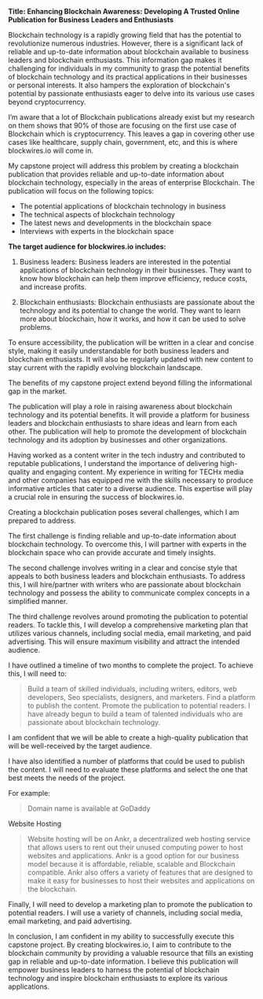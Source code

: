 **Title: Enhancing Blockchain Awareness: Developing A Trusted Online Publication for Business Leaders and Enthusiasts**

Blockchain technology is a rapidly growing field that has the potential to revolutionize numerous industries. However, there is a significant lack of reliable and up-to-date information about blockchain available to business leaders and blockchain enthusiasts. This information gap makes it challenging for individuals in my community to grasp the potential benefits of blockchain technology and its practical applications in their businesses or personal interests. It also hampers the exploration of blockchain's potential by passionate enthusiasts eager to delve into its various use cases beyond cryptocurrency.

I’m aware that a lot of Blockchain publications already exist but my research on them shows that 90% of those are focusing on the first use case of Blockchain which is cryptocurrency. This leaves a gap in covering other use cases like healthcare, supply chain, government, etc, and this is where blockwires.io will come in.

My capstone project will address this problem by creating a blockchain publication that provides reliable and up-to-date information about blockchain technology, especially in the areas of enterprise Blockchain. The publication will focus on the following topics:

- The potential applications of blockchain technology in business
- The technical aspects of blockchain technology
- The latest news and developments in the blockchain space
- Interviews with experts in the blockchain space

**The target audience for blockwires.io includes:** 

1. Business leaders: Business leaders are interested in the potential applications of blockchain technology in their businesses. They want to know how blockchain can help them improve efficiency, reduce costs, and increase profits.

2. Blockchain enthusiasts: Blockchain enthusiasts are passionate about the technology and its potential to change the world. They want to learn more about blockchain, how it works, and how it can be used to solve problems.

To ensure accessibility, the publication will be written in a clear and concise style, making it easily understandable for both business leaders and blockchain enthusiasts. It will also be regularly updated with new content to stay current with the rapidly evolving blockchain landscape.

The benefits of my capstone project extend beyond filling the informational gap in the market. 

The publication will play a role in raising awareness about blockchain technology and its potential benefits.
It will provide a platform for business leaders and blockchain enthusiasts to share ideas and learn from each other.
The publication will help to promote the development of blockchain technology and its adoption by businesses and other organizations.

Having worked as a content writer in the tech industry and contributed to reputable publications, I understand the importance of delivering high-quality and engaging content. My experience in writing for TECHx media and other companies has equipped me with the skills necessary to produce informative articles that cater to a diverse audience. This expertise will play a crucial role in ensuring the success of blockwires.io.

Creating a blockchain publication poses several challenges, which I am prepared to address. 

The first challenge is finding reliable and up-to-date information about blockchain technology. To overcome this, I will partner with experts in the blockchain space who can provide accurate and timely insights.

The second challenge involves writing in a clear and concise style that appeals to both business leaders and blockchain enthusiasts. To address this, I will hire/partner with writers who are passionate about blockchain technology and possess the ability to communicate complex concepts in a simplified manner.

The third challenge revolves around promoting the publication to potential readers. To tackle this, I will develop a comprehensive marketing plan that utilizes various channels, including social media, email marketing, and paid advertising. This will ensure maximum visibility and attract the intended audience.


I have outlined a timeline of two months to complete the project. To achieve this, I will need to:  

> Build a team of skilled individuals, including writers, editors, web developers, Seo specialists, designers, and marketers.
> Find a platform to publish the content.
> Promote the publication to potential readers.
> I have already begun to build a team of talented individuals who are passionate about blockchain technology. 

I am confident that we will be able to create a high-quality publication that will be well-received by the target audience.

I have also identified a number of platforms that could be used to publish the content. I will need to evaluate these platforms and select the one that best meets the needs of the project.

For example: 
> Domain name is available at GoDaddy

Website Hosting
> Website hosting will be on Ankr, a decentralized web hosting service that allows users to rent out their unused computing power to host websites and applications. Ankr is a good option for our business model because it is affordable, reliable, scalable and Blockchain compatible. Ankr also offers a variety of features that are designed to make it easy for businesses to host their websites and applications on the blockchain.

Finally, I will need to develop a marketing plan to promote the publication to potential readers. I will use a variety of channels, including social media, email marketing, and paid advertising.

In conclusion, I am confident in my ability to successfully execute this capstone project. By creating blockwires.io, I aim to contribute to the blockchain community by providing a valuable resource that fills an existing gap in reliable and up-to-date information. I believe this publication will empower business leaders to harness the potential of blockchain technology and inspire blockchain enthusiasts to explore its various applications.
